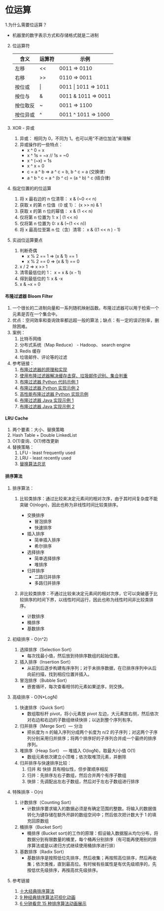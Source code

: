 # 位运算

1.为什么需要位运算？

- 机器里的数字表示方式和存储格式就是二进制

2. 位运算符

   | 含义     | 运算符 | 示例                 |
   | -------- | ------ | -------------------- |
   | 左移     | <<     | 0011 => 0110         |
   | 右移     | >>     | 0110 => 0011         |
   | 按位或   | \|     | 0011 \| 1011 => 1011 |
   | 按位与   | &      | 0011 & 1011 => 0011  |
   | 按位取反 | ~      | 0011 => 1100         |
   | 按位异或 | ^      | 0011 ^ 1011 => 1000  |

3. XOR - 异或

   1. 异或： 相同为 0，不同为 1。也可以用“不进位加法”来理解
   2. 异或操作的一些特点：
      - x ^ 0 = x
      - x ^ 1s = ~x // 1s = ~0
      - x ^ (~x) = 1s
      - x ^ x = 0
      - c = a ^ b => a ^ c = b, b ^ c = a (交换律）
      - a ^ b ^ c = a ^ (b ^ c) = (a ^ b) ^ c (结合律)

4. 指定位置的的位运算

   1. 将 x 最右边的 n 位清零： x & (~0 << n)
   2. 获取 x 的第 n 位值（0 或 1）： (x >> n) & 1
   3. 获取 x 的第 n 位的幂值： x & (1 << n)
   4. 仅将第 n 位置为 1: x | (1 << n)
   5. 仅将第 n 位置为 0: x & (~(1 << n))
   6. 将 x 最高位至第 n 位（含）清零： x & ((1 << n ) - 1)

5. 实战位运算要点
   1. 判断奇偶
      - x % 2 == 1 => (x & 1) == 1
      - x % 2 == 0 => (x & 1) == 0
   2. x / 2 => x >> 1
   3. 清零最低位的 1： x = x & (x - 1)
   4. 得到最低位的 1: x & -x
   5. x & ~x = 0

#### 布隆过滤器 Bloom Filter

1. 一个很长的二进制向量和一系列随机映射函数。布隆过滤器可以用于检索一个元素是否在一个集合中。
2. 优点：空间效率和查询效率都远超一般的算法；缺点：有一定的误识别率，删除困难。
3. 案例：
   1. 比特币网络
   2. 分布式系统（Map Reduce） - Hadoop、 search engine
   3. Redis 缓存
   4. 垃圾邮件、评论等的过滤
4. 参考链接：
   1. [布隆过滤器的原理和实现](https://www.cnblogs.com/cpselvis/p/6265825.html)
   2. [使用布隆过滤器解决缓存击穿、垃圾邮件识别、集合判重](https://blog.csdn.net/tianyaleixiaowu/article/details/74721877)
   3. [布隆过滤器 Python 代码示例 1](https://shimo.im/docs/UITYMj1eK88JCJTH)
   4. [布隆过滤器 Python 实现示例 2](https://www.geeksforgeeks.org/bloom-filters-introduction-and-python-implementation/)
   5. [高性能布隆过滤器 Python 实现示例](https://github.com/jhgg/pybloof)
   6. [布隆过滤器 Java 实现示例 1](https://github.com/lovasoa/bloomfilter/blob/master/src/main/java/BloomFilter.java)
   7. [布隆过滤器 Java 实现示例 2](https://github.com/Baqend/Orestes-Bloomfilter)

#### LRU Cache

1. 两个要素：大小、替换策略
2. Hash Table + Double LinkedList
3. O(1)查询、O(1)修改更新
4. 替换策略：
   1. LFU - least frequently used
   2. LRU - least recently used
   3. [替换算法总览](https://en.wikipedia.org/wiki/Cache_replacement_policies)

#### 排序算法

1. 排序算法：

   1. 比较类排序：通过比较来决定元素间的相对次序，由于其时间复杂度不能突破 O(nlogn)，因此也称为非线性时间比较类排序。

      - 交换排序
        - 冒泡排序
        - 快速排序
      - 插入排序
        - 简单插入排序
        - 希尔排序
      - 选择排序
        - 简单选择排序
        - 堆排序
      - 归并排序
        - 二路归并排序
        - 多路归并排序

   2. 非比较类排序：不通过比较来决定元素间的相对次序，它可以突破基于比较排序的时间下界，以线性时间运行，因此也称为线性时间非比较类排序。
      - 计数排序
      - 桶排序
      - 基数排序

2. 初级排序 - O(n^2)

   1. 选择排序（Selection Sort）
      - 每次找最小值，然后放到待排序数组的起始位置。
   2. 插入排序（Insertion Sort）
      - 从前到后逐步构建有序序列；对于未排序数据，在已排序序列中从后向前扫描，找到相应位置并插入。
   3. 冒泡排序（Bubble Sort）
      - 嵌套循环，每次查看相邻的元素如果逆序，则交换。

3. 高级排序 - O(N\*LogN)

   1. 快速排序（Quick Sort）
      - 数组取标杆 pivot，将小元素放 pivot 左边，大元素放右侧，然后依次对右边和右边的子数组继续快排；以达到整个序列有序。
   2. 归并排序（Merge Sort）— 分治
      - 把长度为 n 的输入序列分成两个长度为 n/2 的子序列；对这两个子序列分别采用归并排序；将两个排序好的子序列合并成一个最终的排序序列。
   3. 堆排序（Heap Sort） — 堆插入 O(logN)，取最大/小值 O(1)
      - 数组元素依次建立小顶堆；依次取堆顶元素，并删除
   4. 归并排序与快速排序比较：
      1. 归并 和 快排 具有相似性，但步骤顺序相反
      2. 归并：先排序左右子数组，然后合并两个有序子数组
      3. 快排：先调配出左右子数组，然后对于左右子数组进行排序

4. 特殊排序 - O(n)

   1. 计数排序（Counting Sort）
      - 计数排序要求输入的数据必须是有确定范围的整数。将输入的数据值转化为键存储在额外开辟的数组空间中；然后依次把计数大于 1 的填充回原数组
   2. 桶排序（Bucket Sort）
      - 桶排序 (Bucket sort)的工作的原理：假设输入数据服从均匀分布，将数据分到有限数量的桶里，每个桶再分别排序（有可能再使用别的排序算法或是以递归方式继续使用桶排序进行排）
   3. 基数排序（Radix Sort）
      - 基数排序是按照低位先排序，然后收集；再按照高位排序，然后再收集；依次类推，直到最高位。有时候有些属性是有优先级顺序的，先按低优先级排序，再按高优先级排序。

5. 参考链接
   1. [十大经典排序算法](https://www.cnblogs.com/onepixel/p/7674659.html)
   2. [9 种经典排序算法可视化动画](https://www.bilibili.com/video/av25136272)
   3. [6 分钟看完 15 种排序算法动画展示](https://www.bilibili.com/video/av63851336)
